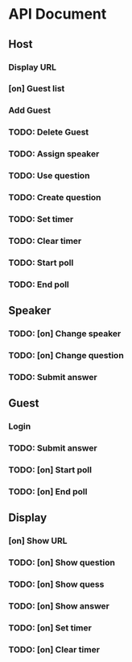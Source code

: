 # API Document

## Host

### Display URL

### [on] Guest list

### Add Guest

### TODO: Delete Guest

### TODO: Assign speaker

### TODO: Use question

### TODO: Create question

### TODO: Set timer

### TODO: Clear timer

### TODO: Start poll

### TODO: End poll

## Speaker

### TODO: [on] Change speaker

### TODO: [on] Change question

### TODO: Submit answer

## Guest

### Login

### TODO: Submit answer

### TODO: [on] Start poll

### TODO: [on] End poll

## Display

### [on] Show URL

### TODO: [on] Show question

### TODO: [on] Show quess

### TODO: [on] Show answer

### TODO: [on] Set timer

### TODO: [on] Clear timer
